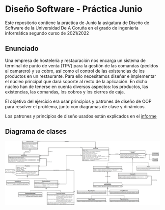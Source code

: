 # Diseño Software - Práctica Junio
Este repositorio contiene la práctica de Junio la asigatura de Diseño de Software de la Universidad De A Coruña en el grado de ingeniería informática segundo curso de 2021/2022

## Enunciado
Una empresa de hostelería y restauración nos encarga un sistema de terminal de punto de venta (TPV) para la gestión de las comandas (pedidos al camarero) y su cobro, así como el control de las existencias de los productos en un restaurante.
Para ello necesitamos diseñar e implementar el núcleo principal que dará soporte al resto de la aplicación. En dicho núcleo han de tenerse en cuenta diversos aspectos: los productos, las existencias, las comandas, los cobros y los cierres de caja.

El objetivo del ejercicio era usar principios y patrones de diseño de OOP para resolver el problema, junto con diagramas de clase y dinámicos.

Los patrones y principios de diseño usados están explicados en el [informe](https://github.com/migueldeoleiros/DS-OP2/tree/main/GEI-DS-614G010152122-OP2/doc)

## Diagrama de clases 
![diagrama de clases](https://github.com/migueldeoleiros/DS-OP2/blob/main/GEI-DS-614G010152122-OP2/doc/ClassDiagramCompleto.png)
